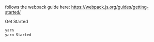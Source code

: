 follows the webpack guide here: https://webpack.js.org/guides/getting-started/


Get Started
```bash
yarn
yarn Started
```

